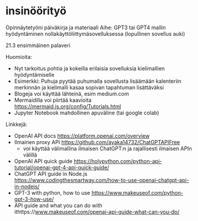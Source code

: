 # insinöörityö
Opinnäytetyöni päiväkirja ja materiaali
Aihe: GPT3 tai GPT4 mallin hyödyntäminen nollakäyttöliittymäsovelluksessa (lopullinen sovellus auki)

21.3 ensimmäinen palaveri

Huomioita:
- Nyt tarkoitus pohtia ja kokeilla erilaisia sovelluksia kielimallien hyödyntämiselle
- Esimerkki: Puhuja pyytää puhumalla sovellusta lisäämään kalenteriin merkinnän ja kielimalli kasaa sopivan tapahtuman lisättäväksi
- Blogeja voi käyttää lähteinä, esim medium.com
- Mermaidilla voi piirtää kaavioita https://mermaid.js.org/config/Tutorials.html
- Jupyter Notebook mahdollinen apuväline (tai google colab)

Linkkejä: 
- OpenAI API docs https://platform.openai.com/overview
- Ilmainen proxy API https://github.com/ayaka14732/ChatGPTAPIFree 
    - voi käyttää välimallina ilmaisen ChatGPT:n ja rajallisesti ilmaisen APIn välillä
- OpenAI API quick guide https://holypython.com/python-api-tutorial/openai-gpt-4-api-quick-guide/
- ChatGPT API guide in Node.js https://www.codingthesmartway.com/how-to-use-openai-chatgpt-api-in-nodejs/
- GPT-3 with python, how to use https://www.makeuseof.com/python-gpt-3-how-use/
- API guide and what you can do with ithttps://www.makeuseof.com/openai-api-guide-what-can-you-do/
